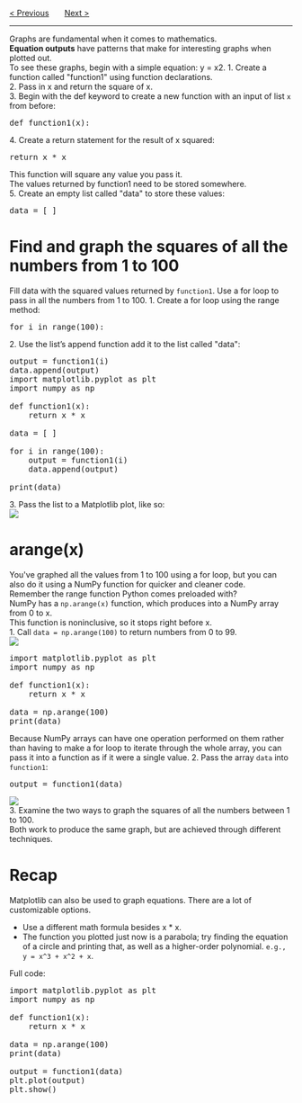 <a href="/v3/Libraries/Arrays.md">&lt; Previous</a>
&nbsp;&nbsp;&nbsp;&nbsp;&nbsp;
<a href="/v3/Libraries/Graphing-Challenges.md">Next &gt;</a>
<hr>
Graphs are fundamental when it comes to mathematics.
<br>
<b>Equation outputs</b> have patterns that make for interesting graphs when plotted out.
<br>
To see these graphs, begin with a simple equation: y = x2.
1. Create a function called "function1" using function declarations.
<br>
2. Pass in x and return the square of x.
<br>
3. Begin with the  def  keyword to create a new function with an input of list <code>x</code> from before:
<pre>def function1(x):</pre>
4. Create a return statement for the result of x squared:
<pre>return x * x</pre>
This function will square any value you pass it.
<br>
The values returned by  function1  need to be stored somewhere.
<br>
5. Create an empty list called "data" to store these values:
<pre>data = [ ]</pre>
<h1>Find and graph the squares of all the numbers from 1 to 100</h1>
Fill data with the squared values returned by <code>function1</code>. Use a for loop to pass in all the numbers from 1 to 100.
1. Create a for loop using the range method:
<pre>for i in range(100):</pre>
2. Use the list’s append function add it to the list called "data":
<pre>
output = function1(i)
data.append(output)
import matplotlib.pyplot as plt
import numpy as np<br>
def function1(x):
    return x * x<br>
data = [ ]<br>
for i in range(100):
    output = function1(i)
    data.append(output)<br>
print(data)
</pre>
3. Pass the list to a Matplotlib plot, like so:
<br>
<img src="https://user-images.githubusercontent.com/97191004/192492184-027eb00d-77bb-477e-b9f6-1ebf9f3305c5.jpeg">
<br>
<h1>arange(x)</h1>
You've graphed all the values from 1 to 100 using a for loop, but you can also do it using a NumPy function for quicker and cleaner code.
<br>
Remember the range function Python comes preloaded with?
<br>
NumPy has a <code>np.arange(x)</code> function, which produces into a NumPy array from 0 to x.
<br>
This function is noninclusive, so it stops right before x.
<br>
1. Call <code>data = np.arange(100)</code> to return numbers from 0 to 99.
<br>
<img src="https://user-images.githubusercontent.com/97191004/192492882-19eef2e7-886f-4c56-8ab2-8af9029f1940.jpeg">
<pre>
import matplotlib.pyplot as plt
import numpy as np<br>
def function1(x):
    return x * x<br>
data = np.arange(100)
print(data)
</pre>
Because NumPy arrays can have one operation performed on them rather than having to make a for loop to iterate through the whole array, you can pass it into a function as if it were a single value.
2. Pass the array <code>data</code> into <code>function1</code>:
<pre>output = function1(data)</pre>
<img src="https://user-images.githubusercontent.com/97191004/192492184-027eb00d-77bb-477e-b9f6-1ebf9f3305c5.jpeg">
<br>
3. Examine the two ways to graph the squares of all the numbers between 1 to 100.
<br>
Both work to produce the same graph, but are achieved through different techniques.
<h1>Recap</h1>
Matplotlib can also be used to graph equations. There are a lot of customizable options.
<ul>
  <li>Use a different math formula besides x * x.</li>
  <li>The function you plotted just now is a parabola; try finding the equation of a circle and printing that, as well as a higher-order polynomial. <code>e.g., y = x^3 + x^2 + x</code>.</li>
</ul>
Full code:
<pre>
import matplotlib.pyplot as plt
import numpy as np<br>
def function1(x):
    return x * x<br>
data = np.arange(100)
print(data)<br>
output = function1(data)
plt.plot(output)
plt.show()
</pre>
